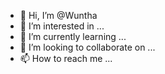 - 👋 Hi, I’m @Wuntha
- 👀 I’m interested in ...
- 🌱 I’m currently learning ...
- 💞️ I’m looking to collaborate on ...
- 📫 How to reach me ...

<!---
Wuntha/Wuntha is a ✨ special ✨ repository because its `README.md` (this file) appears on your GitHub profile.
You can click the Preview link to take a look at your changes.
--->
